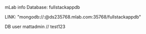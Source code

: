 mLab info
Database: fullstackappdb

LINK: "mongodb://<dbuser>:<dbpassword>@ds235768.mlab.com:35768/fullstackappdb"

DB user 
mattadmin // test123